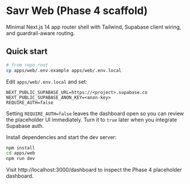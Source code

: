 # Savr Web (Phase 4 scaffold)

Minimal Next.js 14 app router shell with Tailwind, Supabase client wiring, and guardrail-aware routing.

## Quick start

```bash
# from repo root
cp apps/web/.env.example apps/web/.env.local
```

Edit `apps/web/.env.local` and set:

```
NEXT_PUBLIC_SUPABASE_URL=https://<project>.supabase.co
NEXT_PUBLIC_SUPABASE_ANON_KEY=<anon-key>
REQUIRE_AUTH=false
```

Setting `REQUIRE_AUTH=false` leaves the dashboard open so you can review the placeholder UI immediately. Turn it to `true` later when you integrate Supabase auth.

Install dependencies and start the dev server:

```bash
npm install
cd apps/web
npm run dev
```

Visit http://localhost:3000/dashboard to inspect the Phase 4 placeholder dashboard.

